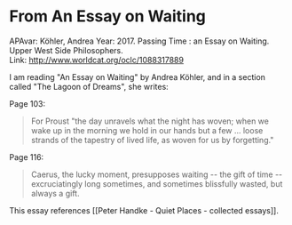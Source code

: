 # From An Essay on Waiting

APAvar:  Köhler, Andrea Year:  2017.  Passing Time : an Essay on Waiting.  Upper West Side Philosophers.  
Link: <http://www.worldcat.org/oclc/1088317889>  

I am reading "An Essay on Waiting" by Andrea Köhler, and in a section called "The Lagoon of Dreams", she writes:

Page 103:

> For Proust "the day unravels what the night has woven; when we wake up in the morning we hold in our hands but a few ... loose strands of the tapestry of lived life, as woven for us by forgetting."

Page 116:

> Caerus, the lucky moment, presupposes waiting -- the gift of time -- excruciatingly long sometimes, and sometimes blissfully wasted, but always a gift.


This essay references [[Peter Handke - Quiet Places - collected essays]].  



